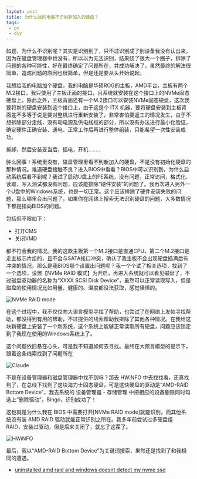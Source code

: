 ```yaml
---
layout: post
title: 为什么我的电脑不识别新加入的硬盘？
tags:
 - pc
 - diy
---
```


如题，为什么不识别呢？其实是识别到了，只不过识别成了别设备我没有认出来，因为在磁盘管理器中也没有，所以以为无法识别，结果绕了很大一个圈子，排除了问题的各种可能性，好在最终确定了问题所在，并成功解决了。虽然最终的解法很简单，造成问题的原因也很简单，但是还是要从头开始说起。

我想给我的电脑加个硬盘，我的电脑是华硕ROG的主板，AMD平台，主板有两个M.2接口，我只使用了主板正面的接口，且系统就安装在这个接口上的NVMe固态硬盘上，除此之外，主板背面还有一个M.2接口可以安装NVMe固态硬盘，这次我要将新的硬盘安装到这个接口上，由于这是个 ITX 机器，要将硬盘安装到主板背面差不多等于说是要对整机进行重新安装了，非常害怕要返工的情况发生，由于不想拆除部分走线，没有动电源及供电线缆的部分，所以没有办法进行最小化验证，确定硬件正确安装、通电、正常工作后再进行整体组装，只能希望一次性安装成功。

拆卸，然后安装妥当后，插电，开机........

肿么回事！系统里没有，磁盘管理里看不到新加入的硬盘，不是没有初始化硬盘的那种情况。难道硬盘接触不良？进入BIOS中看看？BIOS中可以识别到，为什么启动系统后看不到呢？我试了启动U盘上的PE系统，没有问题，正常访问，格式化、读取、写入测试都没有问题，应该能排除“硬件安装”的问题了。我再次进入另外一个U盘中的Windows系统，也是一切正常。这个应该排除了硬件安装失败的问题，那么哪里会出问题了，如果你在网络上搜索无法识别硬盘的问题，大多数情况下都是指向BIOS的问题。

包括但不限如下：
 - 打开CMS
 - 关闭VMD

都不符合我的情况。我的这款主板第一个M.2接口是直通CPU，第二个M.2接口是走主板芯片组的，且不会与SATA接口冲突，确认了我主板不会出现硬盘插满后有冲突的情况。那么是我BIOS那个设置出问题呢？我一个个试了相关选项，找到了一个选项，设置【NVMe RAID 模式】为开启，再进入系统就可以看见磁盘了，不过磁盘驱动器的名称为“XXXX SCSI Disk Device”，虽然可以正常读取写入，但是磁盘的使用情况比如用量、健康的、温度都没法获取，感觉怪怪的。

![NVMe RAID mode](https://f.xavierskip.com/i/0bcb2dfb69576a8e964110fff718b23e7b9076df5e8663199ab33d554c9626fb.jpg)

在这个过程中，我不仅仅向大语言模型寻找了帮助，也尝试了在网络上发帖寻找帮助，都没得到有用的帮助，不过提供的线索帮助我排除了其他各种情况。在我给这块新硬盘上安装了一个新系统，这个系统上能够正常读取所有硬盘，问题应该锁定到了我现在使用的Windows系统上了。

这个问题依旧悬在心头，可是我不知道如何去寻找。最终在大预言模型的提示下，跟着这条线索找到了问题所在

![Claude](https://f.xavierskip.com/i/0b5e8354a5fb4938201a3246f8b6a28bc95697987fd207f20b53819386cced48.jpg)

不是在设备管理器和磁盘管理器中找不到吗？那去 HWiNFO 中去找找看，还真找到了，在总线下找到了这块海力士固态硬盘，可是这快硬盘的驱动是“AMD-RAID Bottom Device”，我去系统的 设备管理器 - 存储管理 中把相应的设备删除同时勾选上“删除驱动”。Bingo，识别成功了！

这也就是为什么我在 BIOS 中需要打开[NVMe RAID mode]就能识别，而其他系统没有装 AMD RAID 驱动就能正常识别之所在。我多年前尝试过多硬盘组 RAID，安装过驱动，但是后来关闭了，就忘了这茬了。

![HWiNFO](https://f.xavierskip.com/i/cd4638159a8fd8e3738ff1b314cce7452f87e19a85a97d9cb16c8c54ce24c156.jpg)

最后，我以“AMD-RAID Bottom Device”为关键词搜索，果然还是找到了和我相同的遭遇。

- [uninstalled amd raid and windows doesnt detect my nvme ssd](https://www.reddit.com/r/AMDHelp/comments/b6a449/uninstalled_amd_raid_and_windows_doesnt_detect_my/)


